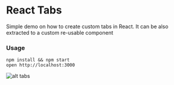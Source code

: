 React Tabs
=====================

Simple demo on how to create custom tabs in React.
It can be also extracted to a custom re-usable component

### Usage

```
npm install && npm start
open http://localhost:3000
```

![alt tabs](http://g.recordit.co/Rp0uU3Gi8z.gif)
